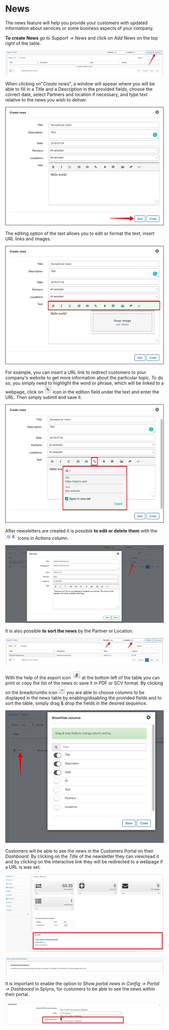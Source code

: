 News
====

The news feature will help you provide your customers with updated information about services or some business aspects of your company.

**To create News** go to *Support → News* and click on *Add News* on the top right of the table.

![Add news](./add_news.png)

When clicking on"*Create news*", a window will appear where you will be able to fill in a Title and a Description in the provided fields, choose the correct date, select Partners and location if necessary, and type text relative to the news you wish to deliver.

![Create news](./create_news.png)

The editing option of the text allows you to edit or format the text, insert URL links and images.

![Edit text](./edit_text.png)

For example, you can insert a URL link to redirect customers to your company's website to get more information about the particular topic. To do so, you simply need to highlight the word or phrase, which will be linked to a webpage, click on <icon class="image-icon">![URL icon](./url_icon.png)</icon> icon in the edition field under the text and enter the URL. Then simply submit and save it.

![Save url](./save_url.png)

After newsletters are created it is  possible **to edit or delete them** with the <icon class="image-icon">![Edit delete icon](./edit_delete_icon.png)</icon> icons in Actions column.

![Edit news](./edit_news.png)

It is also possible **to sort the news** by the Partner or Location.

![Sort news](./sort_news.png)

With the help of the export icon <icon class="image-icon">![Save icon](./save_icon.png)</icon> at the bottom left of the table you can print or copy the list of the news or save it in PDF or SCV format. By clicking on the breadcrumbs icon <icon class="image-icon">![Columns icon](./columns_icon.png)</icon> you are able to choose columns to be displayed in the news table by enabling/disabling the provided fields and to sort the table, simply drag & drop the fields in the desired sequence.

![Show hide columns](./show_hide_columns.png)

Customers will be able to see the news in the Customers Portal on their *Dashboard*. By clicking on the *Title* of the newsletter they can  view/read it and by clicking on the interactive link they will be redirected to a webpage if a URL is was set.

![Dashboard news](./dashboard_news.png)

![Read news](./read_news.png)

It is important to enable the option to *Show portal news* in *Config → Portal → Dashboard* in Splynx, for customers to be able to see the news within their portal.

![Turn on news](./turn_on_news.png)
